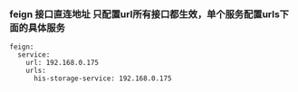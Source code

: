 ###  feign 接口直连地址 只配置url所有接口都生效，单个服务配置urls下面的具体服务

```
feign:
  service:
    url: 192.168.0.175
    urls:
      his-storage-service: 192.168.0.175
```